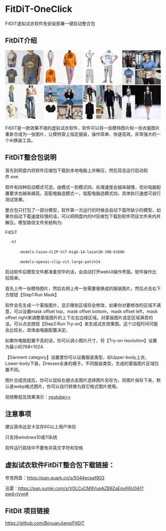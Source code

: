 # FitDiT-OneClick
FitDiT虚拟试衣软件免安装部署一键启动整合包

## FitDiT介绍
![](https://raw.githubusercontent.com/BoyuanJiang/FitDiT/refs/heads/main/resource/img/teaser.jpg)

FitDiT是一款效果不错的虚拟试衣软件，软件可以将一张模特图片和一张衣服图片重新合成为一张图片，让模特穿上指定服装，操作简单，快速高效，非常强大的一个AI换装工具。

## FitDiT整合包说明
首先到网盘内将软件压缩包下载到本地电脑上并解压，然后双击运行启动软件.exe.

软件有四种启动模式可选，由模式一到模式四，处理速度会越来越慢，但对电脑配置要求也越来越高，高配电脑选模式一，低配电脑选模式四，具体执行速度可自行测试效果。

整合包只打包了一部分模型，软件第一次运行的时候会自动下载所缺少的模型，如果你自动下载速度较慢的话，可以把网盘内的hf压缩包下载到软件项目文件夹内并解压。模型路径文件夹结构为:

FitDiT

      -hf

          -models–laion–CLIP-ViT-bigG-14-laion2B-39B-b160k

          -models–openai–clip-vit-large-patch14

启动软件后模型文件都准备完毕的话，会自动打开webUI操作界面。软件操作比较简单。

首先上传一张模特图片，然后右侧上传一张需要替换成的服装图片。然后点击右下方按钮【Step1:Run Mask】


软件会先生成一个蒙版图片，显示哪些区域将会修改，如果你对要修改的区域不满意，可以设置mask offset top，mask offset bottom，mask offset left，mask offset right来调整蒙版图片的上下左右边缘区域。对蒙版图片选定区域满意的话，可以点击按钮【Step2:Run Try-on】来生成试衣效果图。这个过程时间可能会比较长，具体由电脑配置决定。

如果你电脑配置不高的话，你可以调小图片尺寸，将【Try-on resolution】设置为最小的768×1024.

【Garment category】设置里你可以设置服装类型，如Upper-body上衣，Lower-body下装，Dresses全身的裙子。不同服装类型，生成的蒙版图片区域位置不同。

图片合成完成后，你可以鼠标右键点击图片选择图片另存为，将图片保存下来，默认是webp格式图片，你可以自行转换为其它格式图片使用。

视频教程及效果演示：[youtube>>](https://www.youtube.com/watch?v=SpNM1sed2tk)

## 注意事项
建议英伟达显卡显存6G以上用户体验

只支持windows10或11系统

软件运行路径中不要有非英文字符和空格

## 虚拟试衣软件FitDiT整合包下载链接：
夸克网盘：https://pan.quark.cn/s/9344eceaf903

迅雷：https://pan.xunlei.com/s/VOLCuCM9VupAZB9ZaEpvK6U0A1?pwd=tyvn#

## FitDit 项目链接
https://github.com/BoyuanJiang/FitDiT
